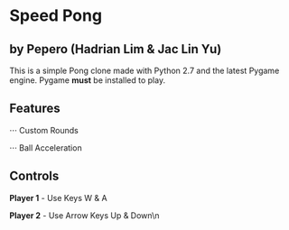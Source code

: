 # Speed Pong 
## by Pepero (Hadrian Lim & Jac Lin Yu)


This is a simple Pong clone made with Python 2.7 and the latest Pygame engine.
Pygame __must__ be installed to play.

## Features 

⋅⋅⋅ Custom Rounds

⋅⋅⋅ Ball Acceleration


## Controls

__Player 1__ - Use Keys W & A

__Player 2__ - Use Arrow Keys Up & Down\n